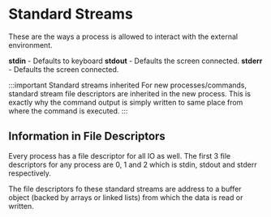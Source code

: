 # Standard Streams

These are the ways a process is allowed to interact with the external environment.

**stdin** - Defaults to keyboard
**stdout** - Defaults the screen connected.
**stderr** - Defaults the screen connected.

:::important Standard streams inherited
For new processes/commands, standard stream file descriptors are inherited in the new process.
This is exactly why the command output is simply written to same place from where the command is executed.
:::

## Information in File Descriptors

Every process has a file descriptor for all IO as well.
The first 3 file descriptors for any process are 0, 1 and 2 which is stdin, stdout and stderr respectively.

The file descriptors fo these standard streams are address to a buffer object (backed by arrays or linked lists) from which the data is read or written.
